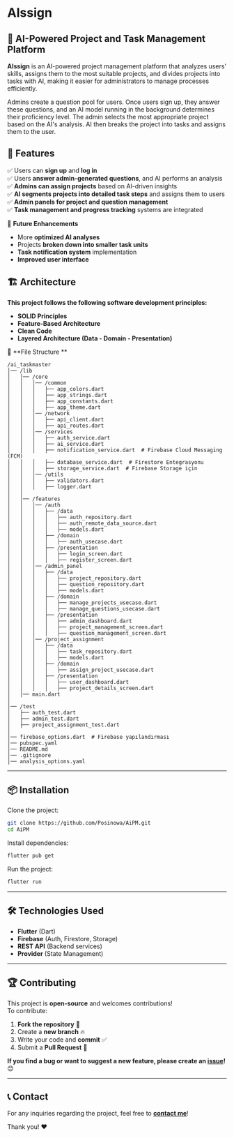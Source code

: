 # AIssign

## 🚀 AI-Powered Project and Task Management Platform

**AIssign** is an AI-powered project management platform that analyzes users' skills, assigns them to the most suitable projects, and divides projects into tasks with AI, making it easier for administrators to manage processes efficiently.

Admins create a question pool for users. Once users sign up, they answer these questions, and an AI model running in the background determines their proficiency level. The admin selects the most appropriate project based on the AI's analysis. AI then breaks the project into tasks and assigns them to the user.

## 📌 Features

✅ Users can **sign up** and **log in**  
✅ Users **answer admin-generated questions**, and AI performs an analysis  
✅ **Admins can assign projects** based on AI-driven insights  
✅ **AI segments projects into detailed task steps** and assigns them to users  
✅ **Admin panels for project and question management**  
✅ **Task management and progress tracking** systems are integrated  

🔄 **Future Enhancements**  
- More **optimized AI analyses**  
- Projects **broken down into smaller task units**  
- **Task notification system** implementation  
- **Improved user interface**  

## 🏗️ Architecture

**This project follows the following software development principles:**
- **SOLID Principles**
- **Feature-Based Architecture**
- **Clean Code**
- **Layered Architecture (Data - Domain - Presentation)**

📂 **File Structure **

```
/ai_taskmaster
│── /lib
│   │── /core
│   │   │── /common
│   │   │   ├── app_colors.dart
│   │   │   ├── app_strings.dart
│   │   │   ├── app_constants.dart
│   │   │   ├── app_theme.dart
│   │   │── /network
│   │   │   ├── api_client.dart
│   │   │   ├── api_routes.dart
│   │   │── /services
│   │   │   ├── auth_service.dart
│   │   │   ├── ai_service.dart
│   │   │   ├── notification_service.dart  # Firebase Cloud Messaging (FCM)
│   │   │   ├── database_service.dart  # Firestore Entegrasyonu
│   │   │   ├── storage_service.dart  # Firebase Storage için
│   │   │── /utils
│   │   │   ├── validators.dart
│   │   │   ├── logger.dart
│   │
│   │── /features
│   │   │── /auth
│   │   │   ├── /data
│   │   │   │   ├── auth_repository.dart
│   │   │   │   ├── auth_remote_data_source.dart
│   │   │   │   ├── models.dart
│   │   │   ├── /domain
│   │   │   │   ├── auth_usecase.dart
│   │   │   ├── /presentation
│   │   │   │   ├── login_screen.dart
│   │   │   │   ├── register_screen.dart
│   │   │── /admin_panel
│   │   │   ├── /data
│   │   │   │   ├── project_repository.dart
│   │   │   │   ├── question_repository.dart
│   │   │   │   ├── models.dart
│   │   │   ├── /domain
│   │   │   │   ├── manage_projects_usecase.dart
│   │   │   │   ├── manage_questions_usecase.dart
│   │   │   ├── /presentation
│   │   │   │   ├── admin_dashboard.dart
│   │   │   │   ├── project_management_screen.dart
│   │   │   │   ├── question_management_screen.dart
│   │   │── /project_assignment
│   │   │   ├── /data
│   │   │   │   ├── task_repository.dart
│   │   │   │   ├── models.dart
│   │   │   ├── /domain
│   │   │   │   ├── assign_project_usecase.dart
│   │   │   ├── /presentation
│   │   │   │   ├── user_dashboard.dart
│   │   │   │   ├── project_details_screen.dart
│   │── main.dart
│
│── /test
│   ├── auth_test.dart
│   ├── admin_test.dart
│   ├── project_assignment_test.dart
│
│── firebase_options.dart  # Firebase yapılandırması
│── pubspec.yaml
│── README.md
│── .gitignore
│── analysis_options.yaml

```

---

## 📦 Installation

Clone the project:

```bash
git clone https://github.com/Posinowa/AiPM.git
cd AiPM
```

Install dependencies:

```bash
flutter pub get
```

Run the project:

```bash
flutter run
```

---

## 🛠 Technologies Used

- **Flutter** (Dart)  
- **Firebase** (Auth, Firestore, Storage)  
- **REST API** (Backend services)  
- **Provider** (State Management)  

---

## 🏆 Contributing

This project is **open-source** and welcomes contributions!  
To contribute:

1. **Fork the repository** 🍴  
2. Create a **new branch** 🔥  
3. Write your code and **commit** ✅  
4. Submit a **Pull Request** 🚀  

**If you find a bug or want to suggest a new feature, please create an [issue](https://github.com/Posinowa/AiPM/issues)!** 😊  

---

## 📞 Contact

For any inquiries regarding the project, feel free to **[contact me](posinowa.com)**!  

Thank you! ❤️

